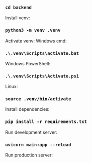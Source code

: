 ### `cd backend`

Install venv:

### `python3 -m venv .venv`

Activate venv:
Windows cmd: 
### `.\.venv\Scripts\activate.bat`
Windows PowerShell: 
### `.\.venv\Scripts\Activate.ps1`
Linux: 
### `source .venv/bin/activate`

Install dependencies:
### `pip install -r requirements.txt`

Run development server:

### `uvicorn main:app --reload`

Run production server:
